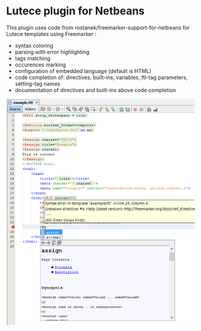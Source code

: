 # Lutece plugin for Netbeans

This plugin uses code from rostanek/freemarker-support-for-netbeans for 
Lutece templates using Freemarker :
- syntax coloring
- parsing with error highlighting
- tags matching
- occurences marking
- configuration of embedded language (default is HTML)
- code completion of: directives, built-ins, variables, ftl-tag parameters, setting-tag names
- documentation of directives and built-ins above code completion

![screenshot](example.png)
